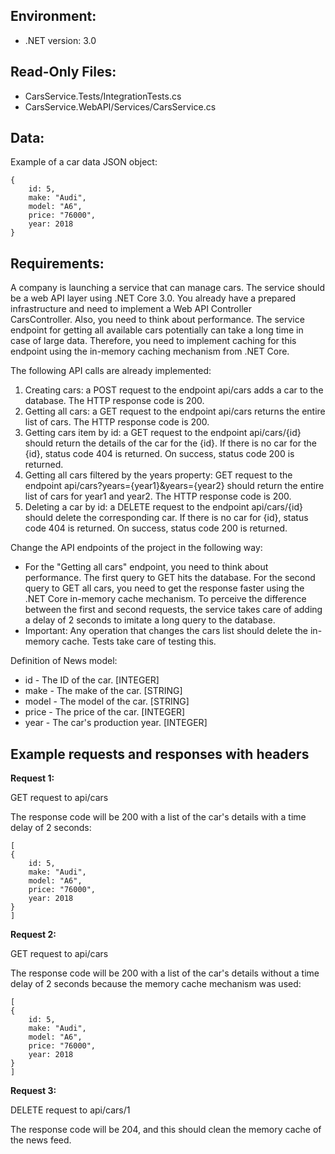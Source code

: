 ## Environment:  
- .NET version: 3.0

## Read-Only Files:   
- CarsService.Tests/IntegrationTests.cs
- CarsService.WebAPI/Services/CarsService.cs

## Data:  
Example of a car data JSON object:
```
{
    id: 5,
    make: "Audi",
    model: "A6",
    price: "76000",
    year: 2018
} 
```

## Requirements:

A company is launching a service that can manage cars. The service should be a web API layer using .NET Core 3.0. You already have a prepared infrastructure and need to implement a Web API Controller CarsController. Also, you need to think about performance. The service endpoint for getting all available cars potentially can take a long time in case of large data. Therefore, you need to implement caching for this endpoint using the in-memory caching mechanism from .NET Core.



The following API calls are already implemented:
1. Creating cars: a POST request to the endpoint api/cars adds a car to the database. The HTTP response code is 200.
2. Getting all cars: a GET request to the endpoint api/cars returns the entire list of cars. The HTTP response code is 200.
3. Getting cars item by id: a GET request to the endpoint api/cars/{id} should return the details of the car for the {id}. If there is no car for the {id}, status code 404 is returned. On success, status code 200 is returned.
4. Getting all cars filtered by the years property: GET request to the endpoint api/cars?years={year1}&years={year2} should return the entire list of cars for year1 and year2. The HTTP response code is 200.
5. Deleting a car by id: a DELETE request to the endpoint api/cars/{id} should delete the corresponding car. If there is no car for {id}, status code 404 is returned. On success, status code 200 is returned.


Change the API endpoints of the project in the following way:
- For the "Getting all cars" endpoint, you need to think about performance. The first query to GET hits the database. For the second query to GET all cars, you need to get the response faster using the .NET Core in-memory cache mechanism. To perceive the difference between the first and second requests, the service takes care of adding a delay of 2 seconds to imitate a long query to the database.
- Important: Any operation that changes the cars list should delete the in-memory cache. Tests take care of testing this.


Definition of News model:
+ id - The ID of the car. [INTEGER]
+ make - The make of the car. [STRING]
+ model - The model of the car. [STRING]
+ price - The price of the car. [INTEGER]
+ year - The car's production year. [INTEGER]


## Example requests and responses with headers


**Request 1:**

GET request to api/cars

The response code will be 200 with a list of the car's details with a time delay of 2 seconds:
```
[
{
    id: 5,
    make: "Audi",
    model: "A6",
    price: "76000",
    year: 2018
} 
]
```


**Request 2:**

GET request to api/cars

The response code will be 200 with a list of the car's details without a time delay of 2 seconds because the memory cache mechanism was used:
```
[
{
    id: 5,
    make: "Audi",
    model: "A6",
    price: "76000",
    year: 2018
} 
]
```

**Request 3:**

DELETE request to api/cars/1

The response code will be 204, and this should clean the memory cache of the news feed.
